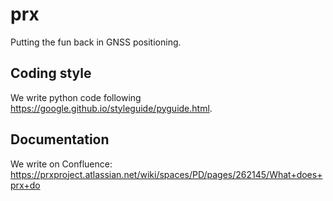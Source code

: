 # prx

Putting the fun back in GNSS positioning.

## Coding style
We write python code following https://google.github.io/styleguide/pyguide.html.

## Documentation

We write on Confluence:
https://prxproject.atlassian.net/wiki/spaces/PD/pages/262145/What+does+prx+do
